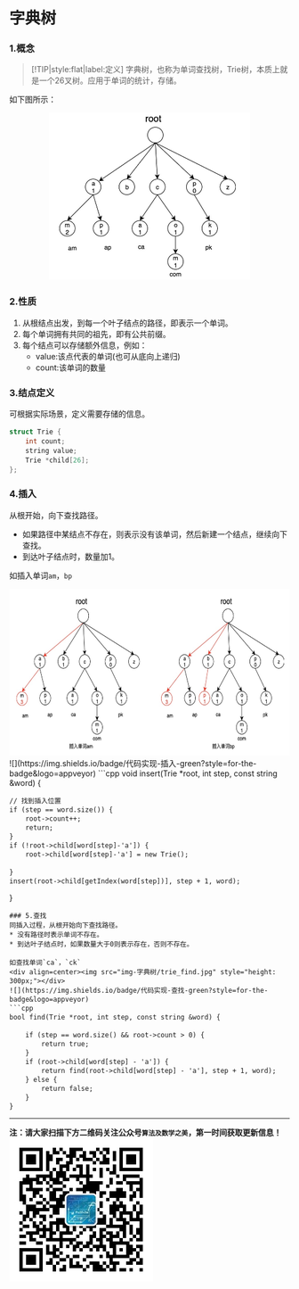 # 字典树

### 1.概念
> [!TIP|style:flat|label:定义]
字典树，也称为单词查找树，Trie树，本质上就是一个26叉树。应用于单词的统计，存储。  

如下图所示：
<div align=center><img src="img-字典树/trie.jpg" style="height: 300px;"></div>

### 2.性质
1. 从根结点出发，到每一个叶子结点的路径，即表示一个单词。
2. 每个单词拥有共同的祖先，即有公共前缀。
3. 每个结点可以存储额外信息，例如：
    * value:该点代表的单词(也可从底向上递归)
    * count:该单词的数量

### 3.结点定义
可根据实际场景，定义需要存储的信息。
```cpp
struct Trie {
    int count;
    string value;
    Trie *child[26];
};
```
### 4.插入
从根开始，向下查找路径。
* 如果路径中某结点不存在，则表示没有该单词，然后新建一个结点，继续向下查找。
* 到达叶子结点时，数量加1。

如插入单词`am`，`bp`
<div align=center><img src="img-字典树/trie_insert.jpg" style="height: 300px;"></div>
![](https://img.shields.io/badge/代码实现-插入-green?style=for-the-badge&logo=appveyor)
```cpp
void insert(Trie *root, int step, const string &word) {

    // 找到插入位置
    if (step == word.size()) {
        root->count++;
        return;
    }
    if (!root->child[word[step]-'a']) {
        root->child[word[step]-'a'] = new Trie();

    }
    insert(root->child[getIndex(word[step])], step + 1, word);
}
```
### 5.查找
同插入过程，从根开始向下查找路径。
* 没有路径时表示单词不存在。
* 到达叶子结点时，如果数量大于0则表示存在，否则不存在。

如查找单词`ca`，`ck`
<div align=center><img src="img-字典树/trie_find.jpg" style="height: 300px;"></div>
![](https://img.shields.io/badge/代码实现-查找-green?style=for-the-badge&logo=appveyor)
```cpp
bool find(Trie *root, int step, const string &word) {

    if (step == word.size() && root->count > 0) {
        return true;
    }
    if (root->child[word[step] - 'a']) {
        return find(root->child[word[step] - 'a'], step + 1, word);
    } else {
        return false;
    }
}
```

---
**注：请大家扫描下方二维码关注公众号`算法及数学之美`，第一时间获取更新信息！**
![](../qrcode.jpg)
